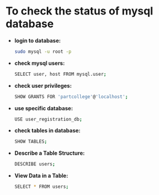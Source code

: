 # To check the status of mysql database

* **login to database:**
    ```bash
    sudo mysql -u root -p
    ```

* **check mysql users:**
    ```bash
    SELECT user, host FROM mysql.user;
    ```

* **check user privileges:**
    ```bash
    SHOW GRANTS FOR 'partcollege'@'localhost';
    ```

* **use specific database:**
    ```bash
    USE user_registration_db;
    ```

* **check tables in database:**
    ```bash
    SHOW TABLES;
    ```

* **Describe a Table Structure:**
    ```bash
    DESCRIBE users;
    ```

* **View Data in a Table:**
    ```bash
    SELECT * FROM users;
    ```